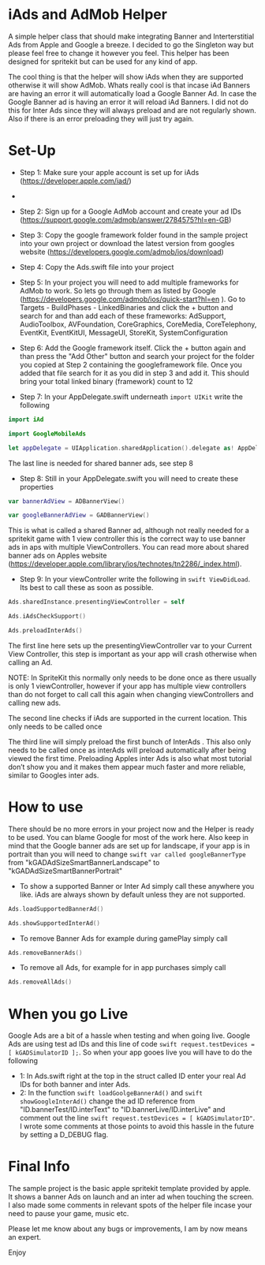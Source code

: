 # iAds and AdMob Helper

A simple helper class that should make integrating Banner and Interterstitial Ads from Apple and Google a breeze.
I decided to go the Singleton way but please feel free to change it however you feel. This helper has been designed for spritekit but can be used for any kind of app.

The cool thing is that the helper will show iAds when they are supported otherwise it will show AdMob. 
Whats really cool is that incase iAd Banners are having an error it will automatically load a Google Banner Ad. In case the Google Banner ad is having an error it will reload iAd Banners. 
I did not do this for Inter Ads since they will always preload and are not regularly shown. Also if there is an error preloading they will just try again. 

# Set-Up

- Step 1: Make sure your apple account is set up for iAds (https://developer.apple.com/iad/)
- 
- Step 2: Sign up for a Google AdMob account and create your ad IDs (https://support.google.com/admob/answer/2784575?hl=en-GB)

- Step 3: Copy the google framework folder found in the sample project into your own project or download the latest version from googles website (https://developers.google.com/admob/ios/download)

- Step 4: Copy the Ads.swift file into your project

- Step 5: In your project you will need to add multiple frameworks for AdMob to work. So  lets go through them as listed by Google (https://developers.google.com/admob/ios/quick-start?hl=en
 ). Go to Targets - BuildPhases - LinkedBinaries and click the + button and search for and than add each of these frameworks: AdSupport, AudioToolbox, AVFoundation, CoreGraphics, CoreMedia, CoreTelephony, EventKit, EventKitUI, MessageUI, StoreKit, SystemConfiguration

- Step 6: Add the Google framework itself. 
 Click the + button again and than press the "Add Other" button and search your project for the folder you copied at Step 2 containing the googleframework file. Once you added that file search for it as you did in step 3 and add it. This should bring your total linked binary (framework) count to 12

- Step 7: In your AppDelegate.swift underneath ```import UIKit``` write the following
```swift
import iAd
```
```swift
import GoogleMobileAds
```
```swift
let appDelegate = UIApplication.sharedApplication().delegate as! AppDelegate
```

The last line is needed for shared banner ads, see step 8


- Step 8: Still in your AppDelegate.swift you will need to create these properties

```swift
var bannerAdView = ADBannerView()
```
```swift
var googleBannerAdView = GADBannerView()
```

This is what is called a shared Banner ad, although not really needed for a spritekit game with 1 view controller this is the correct way to use banner ads in aps with multiple ViewControllers. You can read more about shared banner ads on Apples website (https://developer.apple.com/library/ios/technotes/tn2286/_index.html).

- Step 9: In your viewController write the following in ```swift ViewDidLoad```. Its best to call these as soon as possible.
```swift
Ads.sharedInstance.presentingViewController = self
```
```swift
Ads.iAdsCheckSupport()
```
```swift
Ads.preloadInterAds()
```
The first line here sets up the presentingViewController var to your Current View Controller, this step is important as your app will crash otherwise when calling an Ad.

NOTE: In SpriteKit this normally only needs to be done once as there usually is only 1 viewController, however if your app has multiple view controllers than do not forget to call call this again when changing viewControllers and calling new ads. 

The second line checks if iAds are supported in the current location. This only needs to be called once

The third line will simply preload the first bunch of InterAds . This also only needs to be called once as interAds will preload automatically after being viewed the first time. Preloading Apples inter Ads is also what most tutorial don’t show you and it makes them appear much faster and more reliable, similar to Googles inter ads.


# How to use

There should be no more errors in your project now and the Helper is ready to be used. You can blame Google for most of the work here. Also keep in mind that the Google banner ads are set up for landscape, if your app is in portrait than you will need to change ```swift var called googleBannerType``` from "kGADAdSizeSmartBannerLandscape" to "kGADAdSizeSmartBannerPortrait"

- To show a supported Banner or Inter Ad simply call these anywhere you like. iAds are always shown by default unless they are not supported.
```swift
Ads.loadSupportedBannerAd()
```
```swift
Ads.showSupportedInterAd()
```
- To remove Banner Ads for example during gamePlay simply call 
```swift
Ads.removeBannerAds()
```
- To remove all Ads, for example for in app purchases simply call
```swift
Ads.removeAllAds()
```
# When you go Live 

Google Ads are a bit of a hassle when testing and when going live.
Google Ads are using test ad IDs and this line of code ```swift request.testDevices = [ kGADSimulatorID ];```.
So when your app gooes live you will have to do the following

- 1: In Ads.swift right at the top in the struct called ID enter your real Ad IDs for both banner and inter Ads.
- 2: In the function ```swift loadGoolgeBannerAd()``` and ```swift showGoogleInterAd()``` change the ad ID reference from "ID.bannerTest/ID.interText" to "ID.bannerLive/ID.interLive" and comment out the line ```swift request.testDevices = [ kGADSimulatorID"```. I wrote some comments at those points to avoid this hassle in the future by setting a D_DEBUG flag.


# Final Info
The sample project is the basic apple spritekit template provided by apple. It shows a banner Ads on launch and an inter ad when touching the screen.
I also made some comments in relevant spots of the helper file incase your need to pause your game, music etc.

Please let me know about any bugs or improvements, I am by now means an expert. 

Enjoy



 

